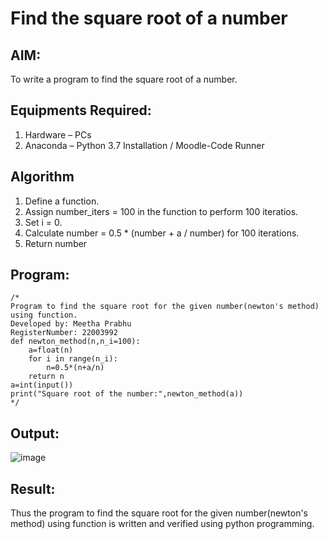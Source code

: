 # Find the square root of a number

## AIM:
To write a program to find the square root of a number.

## Equipments Required:
1. Hardware – PCs
2. Anaconda – Python 3.7 Installation / Moodle-Code Runner

## Algorithm
1. Define a function.
2. Assign number_iters = 100 in the function to perform 100 iteratios.
3. Set i = 0.
4. Calculate  number = 0.5 * (number + a / number) for 100 iterations.
5. Return number

## Program:
```
/*
Program to find the square root for the given number(newton's method) using function.
Developed by: Meetha Prabhu
RegisterNumber: 22003992
def newton_method(n,n_i=100):
    a=float(n)
    for i in range(n_i):
        n=0.5*(n+a/n)
    return n
a=int(input())
print("Square root of the number:",newton_method(a))
*/
```
## Output:
![image](https://user-images.githubusercontent.com/119401038/234226064-c5635ac0-fd70-47b8-a84e-c827ca1419ad.png)

## Result:
Thus the program to find the square root for the given number(newton's method) using function is written and verified using python programming.
